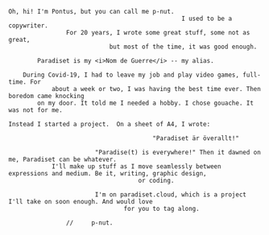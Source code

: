     Oh, hi! I'm Pontus, but you can call me p-nut.
                                                    I used to be a copywriter. 
                    For 20 years, I wrote some great stuff, some not as great, 
                                but most of the time, it was good enough. 
            
            Paradiset is my <i>Nom de Guerre</i> -- my alias. 

        During Covid-19, I had to leave my job and play video games, full-time. For
                about a week or two, I was having the best time ever. Then boredom came knocking
            on my door. It told me I needed a hobby. I chose gouache. It was not for me.

    Instead I started a project.  On a sheet of A4, I wrote: 
    
                                            "Paradiset är överallt!"

                            "Paradise(t) is everywhere!" Then it dawned on me, Paradiset can be whatever.
                I'll make up stuff as I move seamlessly between expressions and medium. Be it, writing, graphic design,
                                        or coding.

                            I'm on paradiset.cloud, which is a project I'll take on soon enough. And would love 
                                    for you to tag along.

                    //     p-nut.
